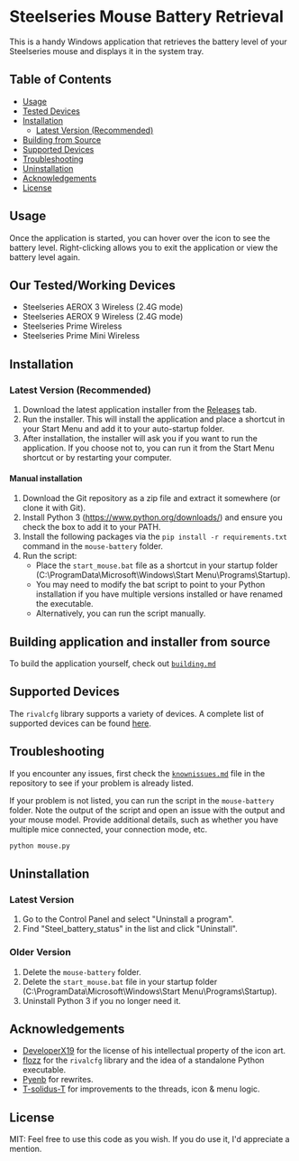 # Steelseries Mouse Battery Retrieval

This is a handy Windows application that retrieves the battery level of your Steelseries mouse and displays it in the system tray.

## Table of Contents

- [Usage](#usage)
- [Tested Devices](#tested-devices)
- [Installation](#installation)
  - [Latest Version (Recommended)](#latest-version-recommended)
- [Building from Source](#building-application-and-installer-from-source)
- [Supported Devices](#supported-devices)
- [Troubleshooting](#troubleshooting)
- [Uninstallation](#uninstallation)
- [Acknowledgements](#acknowledgements)
- [License](#license)

## Usage

Once the application is started, you can hover over the icon to see the battery level. Right-clicking allows you to exit the application or view the battery level again.

## Our Tested/Working Devices

- Steelseries AEROX 3 Wireless (2.4G mode)
- Steelseries AEROX 9 Wireless (2.4G mode)
- Steelseries Prime Wireless
- Steelseries Prime Mini Wireless

## Installation

### Latest Version (Recommended)

1. Download the latest application installer from the [Releases](https://github.com/yurtemre7/mouse-battery/releases/) tab.
2. Run the installer. This will install the application and place a shortcut in your Start Menu and add it to your auto-startup folder.
3. After installation, the installer will ask you if you want to run the application. If you choose not to, you can run it from the Start Menu shortcut or by restarting your computer.

#### Manual installation

1. Download the Git repository as a zip file and extract it somewhere (or clone it with Git).
2. Install Python 3 (<https://www.python.org/downloads/>) and ensure you check the box to add it to your PATH.
3. Install the following packages via the `pip install -r requirements.txt` command in the `mouse-battery` folder.
4. Run the script:
   - Place the `start_mouse.bat` file as a shortcut in your startup folder (C:\ProgramData\Microsoft\Windows\Start Menu\Programs\Startup).
   - You may need to modify the bat script to point to your Python installation if you have multiple versions installed or have renamed the executable.
   - Alternatively, you can run the script manually.

## Building application and installer from source

To build the application yourself, check out [`building.md`](./building.md)

## Supported Devices

The `rivalcfg` library supports a variety of devices. A complete list of supported devices can be found [here](https://flozz.github.io/rivalcfg/devices/index.html).

## Troubleshooting

If you encounter any issues, first check the [`knownissues.md`](./knownissues.md) file in the repository to see if your problem is already listed.

If your problem is not listed, you can run the script in the `mouse-battery` folder. Note the output of the script and open an issue with the output and your mouse model. Provide additional details, such as whether you have multiple mice connected, your connection mode, etc.

```sh
python mouse.py
```

## Uninstallation

### Latest Version

1. Go to the Control Panel and select "Uninstall a program".
2. Find "Steel_battery_status" in the list and click "Uninstall".

### Older Version

1. Delete the `mouse-battery` folder.
2. Delete the `start_mouse.bat` file in your startup folder (C:\ProgramData\Microsoft\Windows\Start Menu\Programs\Startup).
3. Uninstall Python 3 if you no longer need it.

## Acknowledgements

- [DeveloperX19](https://github.com/DeveloperX19) for the license of his intellectual property of the icon art.
- [flozz](https://github.com/flozz) for the `rivalcfg` library and the idea of a standalone Python executable.
- [Pyenb](https://github.com/Pyenb) for rewrites.
- [T-solidus-T](https://github.com/T-solidus-T) for improvements to the threads, icon & menu logic.

## License

MIT: Feel free to use this code as you wish. If you do use it, I'd appreciate a mention.
